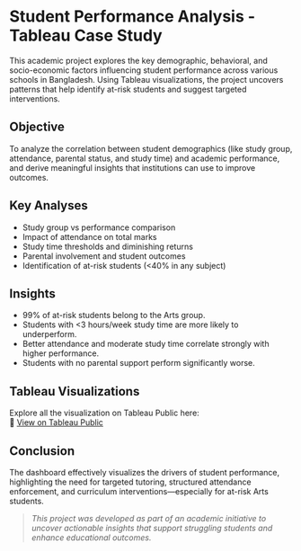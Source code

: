 # Student Performance Analysis - Tableau Case Study
This academic project explores the key demographic, behavioral, and socio-economic factors influencing student performance across various schools in Bangladesh. Using Tableau visualizations, the project uncovers patterns that help identify at-risk students and suggest targeted interventions.

## Objective
To analyze the correlation between student demographics (like study group, attendance, parental status, and study time) and academic performance, and derive meaningful insights that institutions can use to improve outcomes.

## Key Analyses
- Study group vs performance comparison
- Impact of attendance on total marks
- Study time thresholds and diminishing returns
- Parental involvement and student outcomes
- Identification of at-risk students (<40% in any subject)

## Insights
- 99% of at-risk students belong to the Arts group.
- Students with <3 hours/week study time are more likely to underperform.
- Better attendance and moderate study time correlate strongly with higher performance.
- Students with no parental support perform significantly worse.

## Tableau Visualizations
Explore all the visualization on Tableau Public here:  
🔗 [View on Tableau Public](https://public.tableau.com/app/profile/vinod.nithin.kumar.rachakonda/viz/Tableau-BasedAnalysisofFactorsInfluencingStudentPerformance/Correlationofmarkswithstudy-time)

## Conclusion
The dashboard effectively visualizes the drivers of student performance, highlighting the need for targeted tutoring, structured attendance enforcement, and curriculum interventions—especially for at-risk Arts students.

> *This project was developed as part of an academic initiative to uncover actionable insights that support struggling students and enhance educational outcomes.*

